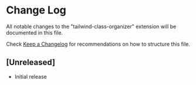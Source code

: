 # Change Log

All notable changes to the "tailwind-class-organizer" extension will be documented in this file.

Check [Keep a Changelog](http://keepachangelog.com/) for recommendations on how to structure this file.

## [Unreleased]

- Initial release